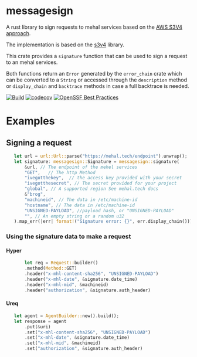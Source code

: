 # messagesign

A rust library to sign requests to mehal services based on the [AWS S3V4 approach](https://docs.aws.amazon.com/AmazonS3/latest/API/sigv4-query-string-auth.html). 
 
The implementation is based on the [s3v4](https://github.com/uv-rust/s3v4) library. 

 This crate provides a `signature` function that can be used to sign a request to an mehal services.

 Both functions return an `Error` generated by the `error_chain` crate which can be 
 converted to a `String` or accessed through the `description` method or `display_chain` 
 and `backtrace` methods in case a full backtrace is needed.

[![Build](https://github.com/mehal-tech/messagesign/actions/workflows/build-test.yaml/badge.svg)](https://github.com/mehal-tech/messagesign/actions/workflows/build-test.yaml)
[![codecov](https://codecov.io/gh/mehal-tech/messagesign/graph/badge.svg?token=S1X67D6K6I)](https://codecov.io/gh/mehal-tech/messagesign)
[![OpenSSF Best Practices](https://www.bestpractices.dev/projects/10183/badge)](https://www.bestpractices.dev/projects/10183)

 # Examples
 
 ## Signing a request
 ```rust
    let url = url::Url::parse("https://mehal.tech/endpoint").unwrap();
    let signature: messagesign::Signature = messagesign::signature(
        &url, // The endpoint of the mehel services
        "GET",   // The http Method  
        "ivegotthekey",  // the access key provided with your secret
        "ivegotthesecret", // The secret provided for your project
        "global", // A supported region See mehal.tech docs
        &"brog",
        "machineid", // The data in /etc/machine-id
        "hostname", // The data in /etc/machine-id
        "UNSIGNED-PAYLOAD", //payload hash, or "UNSIGNED-PAYLOAD"
        "", // An empty string or a random u32
    ).map_err(|err| format!("Signature error: {}", err.display_chain()))?;
``` 
 
 ### Using the signature data to make a request 

 #### Hyper 
 ```rust
        let req = Request::builder()
        .method(Method::GET)
        .header("x-mhl-content-sha256", "UNSIGNED-PAYLOAD")
        .header("x-mhl-date", &signature.date_time)
        .header("x-mhl-mid", &machineid)
        .header("authorization", &signature.auth_header)
 ```
 #### Ureq
 ```rust
    let agent = AgentBuilder::new().build();
    let response = agent
        .put(&uri)
        .set("x-mhl-content-sha256", "UNSIGNED-PAYLOAD")
        .set("x-mhl-date", &signature.date_time)
        .set("x-mhl-mid", &machineid)
        .set("authorization", &signature.auth_header)
 ```